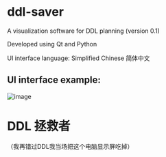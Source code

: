 # ddl-saver

A visualization software for DDL planning (version 0.1)

Developed using Qt and Python

UI interface language: Simplified Chinese 简体中文

## UI interface example:

![image](https://user-images.githubusercontent.com/66453626/123456004-ed11f880-d614-11eb-8f1b-ce06bed43c6b.png)

# DDL 拯救者

（我再错过DDL我当场把这个电脑显示屏吃掉）
